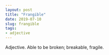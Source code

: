 ```yaml
---
layout: post
title: "Frangible"
date: 2019-07-10
slug: frangible
tags:
- adjective
---
```


Adjective. Able to be broken; breakable, fragile.
